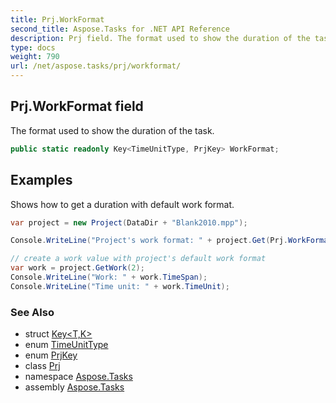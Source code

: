 ```yaml
---
title: Prj.WorkFormat
second_title: Aspose.Tasks for .NET API Reference
description: Prj field. The format used to show the duration of the task
type: docs
weight: 790
url: /net/aspose.tasks/prj/workformat/
---
```

## Prj.WorkFormat field

The format used to show the duration of the task.

```csharp
public static readonly Key<TimeUnitType, PrjKey> WorkFormat;
```

## Examples

Shows how to get a duration with default work format.

```csharp
var project = new Project(DataDir + "Blank2010.mpp");

Console.WriteLine("Project's work format: " + project.Get(Prj.WorkFormat));

// create a work value with project's default work format
var work = project.GetWork(2);
Console.WriteLine("Work: " + work.TimeSpan);
Console.WriteLine("Time unit: " + work.TimeUnit);
```

### See Also

* struct [Key&lt;T,K&gt;](../../key-2/)
* enum [TimeUnitType](../../timeunittype/)
* enum [PrjKey](../../prjkey/)
* class [Prj](../)
* namespace [Aspose.Tasks](../../prj/)
* assembly [Aspose.Tasks](../../../)


